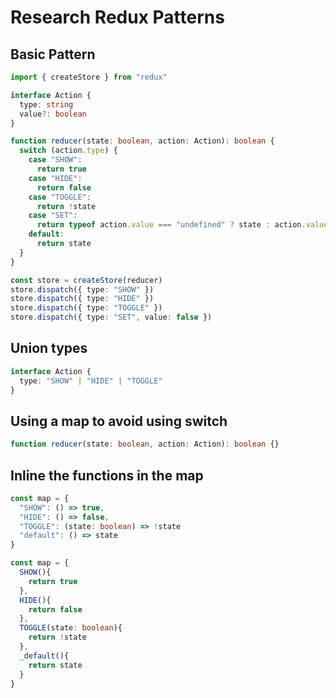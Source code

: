 # Research Redux Patterns

## Basic Pattern

```typescript
import { createStore } from "redux"

interface Action {
  type: string
  value?: boolean
}

function reducer(state: boolean, action: Action): boolean {
  switch (action.type) {
    case "SHOW":
      return true
    case "HIDE":
      return false
    case "TOGGLE":
      return !state
    case "SET":
      return typeof action.value === "undefined" ? state : action.value
    default:
      return state
  }
}

const store = createStore(reducer)
store.dispatch({ type: "SHOW" })
store.dispatch({ type: "HIDE" })
store.dispatch({ type: "TOGGLE" })
store.dispatch({ type: "SET", value: false })
```

## Union types

```typescript
interface Action {
  type: "SHOW" | "HIDE" | "TOGGLE"
}
```

## Using a map to avoid using switch

```typescript
function reducer(state: boolean, action: Action): boolean {}
```

## Inline the functions in the map

```typescript
const map = {
  "SHOW": () => true,
  "HIDE": () => false,
  "TOGGLE": (state: boolean) => !state
  "default": () => state
}

const map = {
  SHOW(){
    return true
  },
  HIDE(){
    return false
  },
  TOGGLE(state: boolean){
    return !state
  },
  _default(){
    return state
  }
}
```
